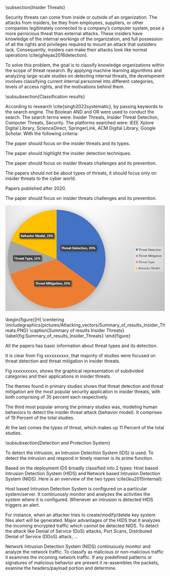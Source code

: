 \subsection{Insider Threats}

Security threats can come from inside or outside of an organization. The attacks from insiders, be they from employees, suppliers, or other companies legitimately connected to a company’s computer system, pose a more pernicious threat than external attacks. These insiders have knowledge of the internal workings of the organization, and full possession of all the rights and privileges required to mount an attack that outsiders lack. Consequently, insiders can make their attacks look like normal operations \cite{gheyas2016detection}.

<!-- Các mối đe dọa bảo mật có thể đến từ bên trong hoặc bên ngoài tổ chức. Các cuộc tấn công từ nội bộ, có thể là từ nhân viên, nhà cung cấp hoặc các công ty khác được kết nối hợp pháp với hệ thống máy tính của công ty, gây ra mối đe dọa nguy hiểm hơn các cuộc tấn công từ bên ngoài. Những người trong nội bộ này có kiến ​​thức về hoạt động nội bộ của tổ chức và có đầy đủ sở hữu tất cả các quyền và đặc quyền cần thiết để tiến hành một cuộc tấn công mà người ngoài không có. Do đó, những người trong nội bộ có thể khiến các cuộc tấn công của họ trông giống như các hoạt động bình thường \cite{gheyas2016detection}. -->

To solve this problem, the goal is to classify knowledge organizations within the scope of threat research. By applying machine learning algorithms and analyzing large-scale studies on detecting internal threats, the development involves classifying current internal personnel into different categories, levels of access rights, and the motivations behind them.

<!-- Để giải quyết vấn đề này, mục tiêu là phân loại các tổ chức tri thức trong phạm vi nghiên cứu mối đe dọa. Bằng cách áp dụng các thuật toán học máy và phân tích các nghiên cứu quy mô lớn về phát hiện các mối đe dọa nội bộ, quá trình phát triển bao gồm việc phân loại nhân sự nội bộ hiện tại thành các danh mục, cấp độ quyền truy cập khác nhau và động cơ đằng sau chúng. -->

\subsubsection{Classification results}

<!-- \subsubsection{Kết quả phân loại} -->

According to research \cite{singh2022systematic}, by passing keywords to the search engine. The Boolean AND and OR were used to conduct the search. The search terms were: Insider Threats, Insider Threat Detection, Computer Threats, Security. The platforms searched were: IEEE Xplore Digital Library, ScienceDirect, SpringerLink, ACM Digital Library, Google Scholar. With the following criteria:

<!-- Inclusion Criteria  -->

The paper should focus on the insider threats and its types.

The paper should highlight the insider detection techniques.

The paper should focus on insider threats challenges and its prevention.

<!-- Exclusion criteria -->

The papers should not be about types of threats, it should focus only on insider threats to the cyber world.

Papers published after 2020.

The paper should focus on insider threats challenges and its prevention.

<!-- Summary of results received \cite{singh2022systematic}: -->

![alt text](Summary_of_results_Insider_Threats.png)


\begin{figure}[H]
    \centering
    \includegraphics{pictures/Attacking_vectors/Summary_of_results_Insider_Threats.PNG}
    \caption{Summary of results Insider Threats} 
    \label{fig:Summary_of_results_Insider_Threats}
\end{figure}



All the papers has basic information about threat types and its detection.

It is clear from Fig xxxxxxxxxx, that majority of studies were focused on threat detection and threat mitigation in insider threats.

Fig xxxxxxxxxx, shows the graphical representation of subdivided categories and their applications in insider threats.

The themes found in primary studies shows
that threat detection and threat mitigation are the most popular security application in insider threats, with both comprising of 35 percent each respectively.

The third most popular among the primary studies was, modeling human behaviors to detect the insider threat attack (behavior model). It comprises of 19 Percent of the total studies.

At the last comes the types of threat, which makes up 11 Percent of the total studies.

\subsubsection{Detection and Protection System}

<!-- \subsubsection{Hệ thống phát hiện và bảo vệ} -->

To detect the intrusion, an Intrusion Detection System (IDS) is used. To detect the intrusion and respond in timely manner is its prime function.

<!-- Để phát hiện sự xâm nhập, Hệ thống phát hiện xâm nhập (IDS) được sử dụng. Chức năng chính của nó là phát hiện sự xâm nhập và phản hồi kịp thời. -->

Based on the deployment IDS broadly classified into 2 types: Host based Intrusion Detection System (HIDS) and Network based Intrusion Detection System (NIDS).  Here is an overview of the two types \cite{leu2015internal}:     

<!-- Dựa trên IDS triển khai được phân loại rộng rãi thành hai loại, tức là Hệ thống phát hiện xâm nhập dựa trên máy chủ (HIDS) và Hệ thống phát hiện xâm nhập dựa trên mạng (NIDS). -->

Host based Intrusion Detection System is configured on a particular system/server. It continuously monitor and analyzes the activities the system where it is configured. Whenever an intrusion is detected HIDS triggers an alert.

For instance, when an attacker tries to create/modify/delete key system files alert will be generated. Major advantages of the HIDS that it analyzes the incoming encrypted traffic which cannot be detected NIDS. To detect the attack like Denial of Service (DoS) attacks, Port Scans, Distributed Denial of Service (DDoS) attack, ...

<!-- Hệ thống phát hiện xâm nhập dựa trên máy chủ được cấu hình trên một hệ thống/máy chủ cụ thể. Nó liên tục theo dõi và phân tích các hoạt động của hệ thống nơi nó được cấu hình. Bất cứ khi nào phát hiện sự xâm nhập, HIDS sẽ kích hoạt cảnh báo. -->

<!-- Ví dụ: Khi kẻ tấn công cố gắng tạo/sửa đổi/xóa các tệp hệ thống chính, cảnh báo sẽ được tạo. Ưu điểm chính của HIDS rằng nó phân tích lưu lượng được mã hóa đến mà NIDS không thể phát hiện được. Để phát hiện cuộc tấn công như Denial of Các cuộc tấn công dịch vụ (DoS), Quét cổng, tấn công từ chối dịch vụ phân tán (DDoS), v.v. -->

Network Intrusion Detection System (NIDS) continuously monitor and analyze the network traffic. To classify as malicious or non-malicious traffic it examines the incoming network traffic. If any predefined patterns or signatures of malicious behavior are present it re-assembles the packets, examine the headers/payload portion and determine.

<!-- Hệ thống phát hiện xâm nhập mạng (NIDS) liên tục giám sát và phân tích lưu lượng mạng. Để phân loại là lưu lượng truy cập độc hại hoặc không độc hại nó kiểm tra lưu lượng mạng đến. Nếu có bất kỳ mẫu hoặc dấu hiệu xác định trước nào của hành vi nguy hiểm thì nó tập hợp lại các gói tin, kiểm tra phần tiêu đề/tải trọng và xác định -->
